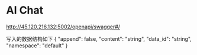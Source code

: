 # AI Chat

http://45.120.216.132:5002/openapi/swagger#/

写入的数据结构如下
{
"append": false,
"content": "string",
"data_id": "string",
"namespace": "default"
}